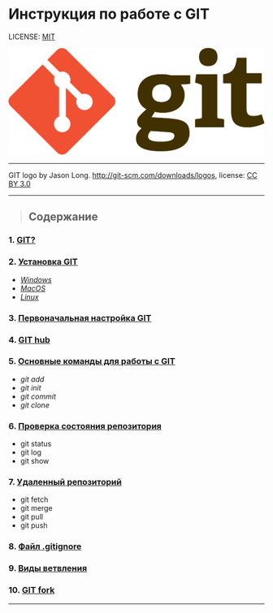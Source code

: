 # **Инструкция по работе с GIT**

LICENSE: [MIT](license.md)

![git logo](1920px-Git-logo.svg.png)

---

GIT logo by Jason Long. http://git-scm.com/downloads/logos, license: [CC BY 3.0](https://creativecommons.org/licenses/by/3.0/)

---
>## **Содержание**
### 1. [GIT?](1.md)

### 2. [Установка GIT](2.md)

- [*Windows*](2.1.md)
- [*MacOS*](2.2.md)
- [*Linux*](2.3.md)

### 3. [Первоначальная настройка GIT](3.md)

### 4. [GIT hub](4.md)

### 5. [Основные команды для работы с GIT](5.md)

- *git add*
- *git init*
- *git commit*
- *git clone*

### 6. [Проверка состояния репозитория](6.md)
- git status
- git log
- git show

### 7. [Удаленный репозиторий](7.md) 
- git fetch
- git merge 
- git pull
- git push

### 8. [Файл .gitignore](8.md)

### 9. [Виды ветвления](9.md)

### 10. [GIT fork](10.md)
---
